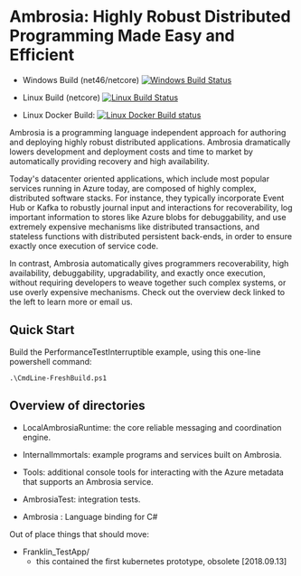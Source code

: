 Ambrosia: Highly Robust Distributed Programming Made Easy and Efficient
=======================================================================

 * Windows Build (net46/netcore) [![Windows Build Status](https://msrfranklin.visualstudio.com/Franklin/_apis/build/status/Ambrosia-CI-Win-Scripted?branchName=master)](https://msrfranklin.visualstudio.com/Franklin/_build/latest?definitionId=23)

 * Linux Build (netcore) [![Linux Build Status](https://msrfranklin.visualstudio.com/Franklin/_apis/build/status/Ambrosia-CI-Linux-Scripted?branchName=master)](https://msrfranklin.visualstudio.com/Franklin/_build/latest?definitionId=24)

 * Linux Docker Build: [![Linux Docker Build status](https://msrfranklin.visualstudio.com/Franklin/_apis/build/status/Ambrosia-CI-Linux-Docker?branchName=master)](https://msrfranklin.visualstudio.com/Franklin/_build/latest?definitionId=18) 


Ambrosia is a programming language independent approach for authoring
and deploying highly robust distributed applications. Ambrosia 
dramatically lowers development and deployment costs and time to
market by automatically providing recovery and high availability.

Today's datacenter oriented applications, which include most popular
services running in Azure today, are composed of highly complex,
distributed software stacks. For instance, they typically incorporate
Event Hub or Kafka to robustly journal input and interactions for
recoverability, log important information to stores like Azure blobs
for debuggability, and use extremely expensive mechanisms like
distributed transactions, and stateless functions with distributed
persistent back-ends, in order to ensure exactly once execution of
service code.

In contrast, Ambrosia automatically gives programmers recoverability,
high availability, debuggability, upgradability, and exactly once
execution, without requiring developers to weave together such complex
systems, or use overly expensive mechanisms. Check out the overview
deck linked to the left to learn more or email us.

Quick Start
-----------

Build the PerformanceTestInterruptible example, using this one-line
powershell command:

    .\CmdLine-FreshBuild.ps1

Overview of directories
-----------------------

 * LocalAmbrosiaRuntime: the core reliable messaging and coordination engine.

 * InternalImmortals: example programs and services built on Ambrosia.

 * Tools: additional console tools for interacting with the Azure
           metadata that supports an Ambrosia service.

 * AmbrosiaTest: integration tests.

 * Ambrosia : Language binding for C#
 
Out of place things that should move:

 * Franklin_TestApp/
   - this contained the first kubernetes prototype, obsolete [2018.09.13]





